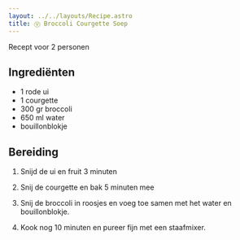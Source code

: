 ```yaml
---
layout: ../../layouts/Recipe.astro
title: Ⓥ Broccoli Courgette Soep
---
```



R﻿ecept voor 2 personen

## Ingrediënten

* 1﻿ rode ui
* 1﻿ courgette
* 3﻿00 gr broccoli
* 6﻿50 ml water
* bouillonblokje



## Bereiding

1. S﻿nijd de ui en fruit 3 minuten


2. S﻿nij de courgette en bak 5 minuten mee
3. S﻿nij de broccoli in roosjes en voeg toe samen met het water en bouillonblokje.
4. K﻿ook nog 10 minuten en pureer fijn met een staafmixer.
